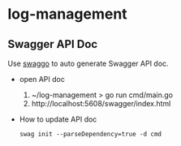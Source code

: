 # log-management


## Swagger API Doc
Use [swaggo](https://github.com/swaggo/swag) to auto generate Swagger API doc.

- open API doc
    1. ~/log-management > go run cmd/main.go
    2. http://localhost:5608/swagger/index.html

- How to update API doc
    ```
    swag init --parseDependency=true -d cmd
    ```
